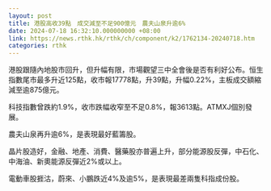 ```yaml
---
layout: post
title: 港股高收39點　成交減至不足900億元　農夫山泉升逾6%
date: 2024-07-18 16:32:10.000000000 +08:00
link: https://news.rthk.hk/rthk/ch/component/k2/1762134-20240718.htm
categories: rthk
---
```


港股跟隨內地股市回升，但升幅有限，市場觀望三中全會後是否有利好公布。恒生指數尾市最多升近125點，收市報17778點，升39點，升幅0.22%，主板成交額縮減至逾875億元。

科技指數曾跌約1.9%，收市跌幅收窄至不足0.8%，報3613點。ATMXJ個別發展。

農夫山泉再升逾6%，是表現最好藍籌股。

晶片股造好，金融、地產、消費、醫藥股亦普遍上升，部分能源股反彈，中石化、中海油、新奧能源反彈近2%或以上。

電動車股捱沽，蔚來、小鵬跌近4%及逾5%，是表現最差兩隻科指成份股。
